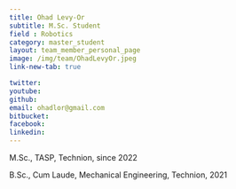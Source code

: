 ```yaml
---
title: Ohad Levy-Or
subtitle: M.Sc. Student
field : Robotics
category: master_student
layout: team_member_personal_page
image: /img/team/OhadLevyOr.jpeg
link-new-tab: true

twitter: 
youtube: 
github: 
email: ohadlor@gmail.com
bitbucket: 
facebook: 
linkedin: 
---
```


M.Sc., TASP, Technion, since 2022

B.Sc., Cum Laude, Mechanical Engineering, Technion, 2021


<!-- {% bibliography --query @*[year=2023] --group_by none %}
{% bibliography -q @*[c ~= {{ V. Indelman }}] %}
{% bibliography --sort authors %} -->

